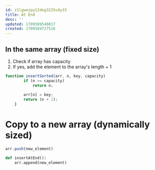 ```yaml
---
id: z1lgwezpy12deg3225u4y33
title: At End
desc: ''
updated: 1709389540817
created: 1709369727516
---
```



## In the same array (fixed size)

1. Check if array has capacity
2. If yes, add the element to the array's length + 1
```js
function insertSorted(arr, n, key, capacity)
        if (n >= capacity)
            return n;
      
        arr[n] = key;
        return (n + 1);
    }
```

# Copy to a new array (dynamically sized)

```js
arr.push(new_element)
```

```python
def insertAtEnd():
    arr.append(new_element)
```
